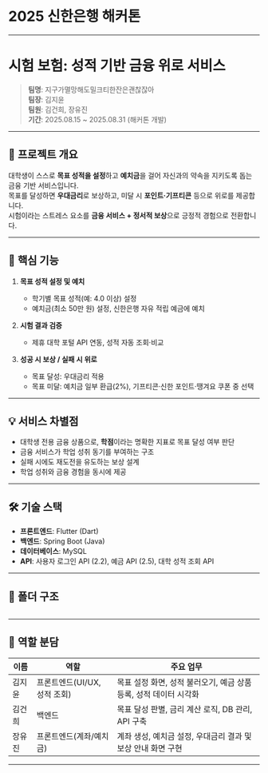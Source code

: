 # 2025 신한은행 해커톤

---

# 시험 보험: 성적 기반 금융 위로 서비스
> **팀명**: 지구가멸망해도밀크티한잔은괜찮잖아  
> **팀장**: 김지윤  
> **팀원**: 김건희, 장유진  
> **기간**: 2025.08.15 ~ 2025.08.31 (해커톤 개발)

---

## 📌 프로젝트 개요
대학생이 스스로 **목표 성적을 설정**하고 **예치금**을 걸어 자신과의 약속을 지키도록 돕는 금융 기반 서비스입니다.  
목표를 달성하면 **우대금리**로 보상하고, 미달 시 **포인트·기프티콘** 등으로 위로를 제공합니다.  
시험이라는 스트레스 요소를 **금융 서비스 + 정서적 보상**으로 긍정적 경험으로 전환합니다.

---

## 🎯 핵심 기능
1. **목표 성적 설정 및 예치**  
   - 학기별 목표 성적(예: 4.0 이상) 설정  
   - 예치금(최소 50만 원) 설정, 신한은행 자유 적립 예금에 예치

2. **시험 결과 검증**  
   - 제휴 대학 포털 API 연동, 성적 자동 조회·비교

3. **성공 시 보상 / 실패 시 위로**  
   - 목표 달성: 우대금리 적용  
   - 목표 미달: 예치금 일부 환급(2%), 기프티콘·신한 포인트·땡겨요 쿠폰 중 선택

---

## 💡 서비스 차별점
- 대학생 전용 금융 상품으로, **학점**이라는 명확한 지표로 목표 달성 여부 판단
- 금융 서비스가 학업 성취 동기를 부여하는 구조
- 실패 시에도 재도전을 유도하는 보상 설계
- 학업 성취와 금융 경험을 동시에 제공

---

## 🛠 기술 스택
- **프론트엔드**: Flutter (Dart)  
- **백엔드**: Spring Boot (Java)  
- **데이터베이스**: MySQL  
- **API**: 사용자 로그인 API (2.2), 예금 API (2.5), 대학 성적 조회 API

---

## 📂 폴더 구조
```

```

---

## 👥 역할 분담
| 이름 | 역할 | 주요 업무 |
|------|------|-----------|
| 김지윤 | 프론트엔드(UI/UX, 성적 조회) | 목표 설정 화면, 성적 불러오기, 예금 상품 등록, 성적 데이터 시각화 |
| 김건희 | 백엔드 | 목표 달성 판별, 금리 계산 로직, DB 관리, API 구축 |
| 장유진 | 프론트엔드(계좌/예치금) | 계좌 생성, 예치금 설정, 우대금리 결과 및 보상 안내 화면 구현 |

---
